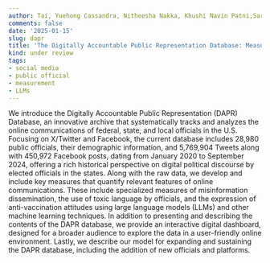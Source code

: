 ```yaml
---
author: Tai, Yuehong Cassandra, Nitheesha Nakka, Khushi Navin Patni,Sarah Michele Rajtmajer, Kevin Munger, Yu-ru Lin, and Bruce A. Desmarais
comments: false
date: '2025-01-15'
slug: dapr
title: 'The Digitally Accountable Public Representation Database: Measuring Online Communication by Federal, State, and Local Oﬀicials'
kind: under review
tags:
- social media
- public official
- measurement
- LLMs
---
```



We introduce the Digitally Accountable Public Representation (DAPR) Database, an innovative archive that systematically tracks and analyzes the online communications of federal, state, and local officials in the U.S. Focusing on X/Twitter and Facebook, the current database includes 28,980 public officials, their demographic information, and 5,769,904 Tweets along with 450,972 Facebook posts, dating from January 2020 to September 2024, offering a rich historical perspective on digital political discourse by elected officials in the states. Along with the raw data, we develop and include key measures that quantify relevant features of online communications. These include specialized measures of misinformation dissemination, the use of toxic language by officials, and the expression of anti-vaccination attitudes using large language models (LLMs) and other machine learning techniques. In addition to presenting and describing the contents of the DAPR database, we provide an interactive digital dashboard, designed for a broader audience to explore the data in a user-friendly online environment. Lastly, we describe our model for expanding and sustaining the DAPR database, including the addition of new officials and platforms.